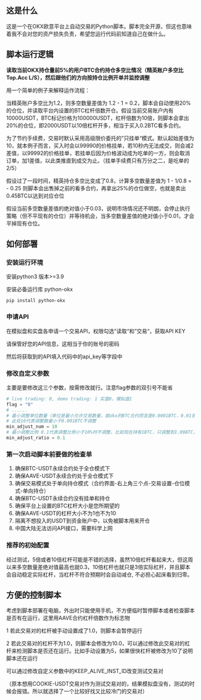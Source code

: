 ## 这是什么

这是一个在OKX欧意平台上自动交易的Python脚本。脚本完全开源，但这也意味着我不会对您的资产损失负责，希望您运行代码前知道自己在做什么。

## 脚本运行逻辑

**读取当前OKX持仓量前5%的用户BTC合约持仓多空比情况（精英账户多空比Top.Acc L/S），然后跟他们的方向按持仓比例开单并监控调整**

用一个简单的例子来解释运作流程：

当精英账户多空比为1.2，则多空数量差值为 1.2 - 1 = 0.2，脚本会自动使用20%的仓位，并读取平台内设置的BTC杠杆倍数开仓。假设当前交易账户内有10000USDT，BTC标记价格为100000USDT，杠杆倍数为10倍，则脚本会拿出20%的仓位，即2000USDT以10倍杠杆开多，相当于买入0.2BTC看多合约。

为了节约手续费，交易时默认采用高级限价委托的”只挂单“模式。默认起始差值为10，就本例子而言，买入时会以99990的价格挂单，若10秒内无法成交，则会减2差值，以99992的价格挂单，若挂单后因为价格波动成为吃单的一方，则会取消订单，加1差值，以此类推直到成交为止。（挂单手续费只有万分之二，是吃单的2/5）

假设过了一段时间，精英持仓多空比变成了0.8，计算多空数量差值为 1 - 1/0.8 = - 0.25 则脚本会出售掉之前的看多合约，再拿出25%的仓位做空，也就是卖出0.45BTC以达到对应仓位

假设当前多空数量差值的绝对值小于0.03，说明市场情况还不明朗，会停止执行策略（但不平现有的仓位）并等待机会，当多空数量差值的绝对值小于0.01，才会平掉现有仓位。

## 如何部署

### 安装运行环境

安装python3 版本>=3.9

安装必备运行库 python-okx

```
pip install python-okx
```

### 申请API

在模拟盘和实盘各申请一个交易API，权限勾选”读取“和”交易“，获取API KEY

请保管好您的API信息，这相当于你的账号的密码

然后将获取到的API填入代码中的api_key等字段中

### 修改自定义参数

主要是要修改这三个参数，按需修改就行。注意flag参数的双引号不能省

```python
# live trading: 0, demo trading: 1 实盘0，模拟盘1
flag = "0"
# ......
# 最小调整单位数量（单位是最小允许交易数量，就okx的BTC合约而言是0.0001BTC，0.01张）
# 此处10代表调整数量小于0.001BTC不调整
min_adjust_num = 10
# 最小调整比例 0.1代表调整比例小于10%时不调整，比如现在持有1BTC，只调整到1.09BTC，不调整
min_adjust_ratio = 0.1
```



### 第一次启动脚本前要做的检查单

1. 确保BTC-USDT永续合约处于全仓模式下
2. 确保AAVE-USDT永续合约处于全仓模式下
3. 确保交易模式处于单向持仓模式（合约界面-右上角三个点-交易设置-仓位模式-单向持仓）
4. 确保BTC-USDT永续合约没有挂单和持仓
5. 确保平台上设置的BTC杠杆大小是您所期望的
6. 确保AAVE-USDT的杠杆大小不为1也不为10
7. 隔离不想投入的USDT到资金账户中，以免被脚本用来开仓
8. 中国大陆无法访问API接口，需要科学上网

### 推荐的初始配置

经过测试，5倍或者10倍杠杆可能是不错的选择，虽然10倍杠杆看起来大，但这周以来多空数量差绝对值最高也就0.3，10倍杠杆也就只是3倍实际杠杆，并且脚本会自动稳定实际杠杆，当杠杆不符合预期时会自动减仓, 不必担心起床看到归零。

## 方便的控制脚本

考虑到脚本部署在电脑，外出时只能使用手机，不方便临时暂停脚本或者检查脚本是否有在运行，这里用AAVE合约杠杆倍数作为标志物

1 若此交易对的杠杆被手动设置成了1.0，则脚本会暂停运行

2 若此交易对的杠杆不为1.0，则脚本会修改为10.0，可以通过修改此交易对的杠杆来检测脚本是否还在运行。比如手动设置为5，如果很快杠杆被修改为10了说明脚本还在运行

可以通过修改自定义参数中的KEEP_ALIVE_INST_ID改变测试交易对

（原本想用COOKIE-USDT交易对作为测试交易对的，结果模拟盘没有，测试的时候会报错。所以就选择了一个比较好找又比较冷门的交易对）

